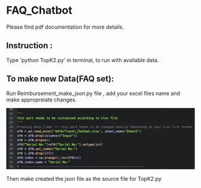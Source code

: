 # FAQ_Chatbot
Please find pdf documentation for more details.

## Instruction :
Type 'python TopK2.py' in terminal, to run with available data.

## To make new Data(FAQ set):
Run Reimbursement_make_json.py file , add your excel files name and make appropreiate changes.

![alt text](https://github.com/Dk20/FAQ_Chatbot/blob/master/ScreenShot.png "screen shot")

Then make created the json file as the source file for TopK2.py

